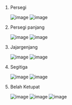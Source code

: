 1)  Persegi 

    ![image](https://user-images.githubusercontent.com/92993689/139868104-3509183d-3043-488f-9c51-d5a2b295de5a.png)
    ![image](https://user-images.githubusercontent.com/92993689/139868515-806bf491-a9e0-4536-b99a-f117ead5a31b.png)

2) Persegi panjang

     ![image](https://user-images.githubusercontent.com/92993689/139870207-d5aa2f64-1f24-4a10-8e02-cc03a058487f.png)
     ![image](https://user-images.githubusercontent.com/92993689/139870542-c997124c-8950-4861-88ea-bd65d798463c.png)

3) Jajargenjang 

    ![image](https://user-images.githubusercontent.com/92993689/139872518-3906d0aa-6a47-427c-848d-be190da2081d.png)
    ![image](https://user-images.githubusercontent.com/92993689/139872834-8c15b07f-ae5c-4865-8981-32443f314523.png)

4) Segitiga

    ![image](https://user-images.githubusercontent.com/92993689/139874643-a5f78427-c200-44a5-9a33-d978ed2563be.png)
    ![image](https://user-images.githubusercontent.com/92993689/139875185-921cd881-2f5a-43a1-828d-50c227f995e8.png)

5) Belah Ketupat

   ![image](https://user-images.githubusercontent.com/92993689/139877187-ef2e611f-f60d-4217-a49a-b599227cc7db.png)
   ![image](https://user-images.githubusercontent.com/92993689/139877332-043ff433-9477-4732-8e09-a68d8fe7fd78.png)
   ![image](https://user-images.githubusercontent.com/92993689/139877736-7dec888e-b639-4b02-acf1-8dedd4e73499.png)
